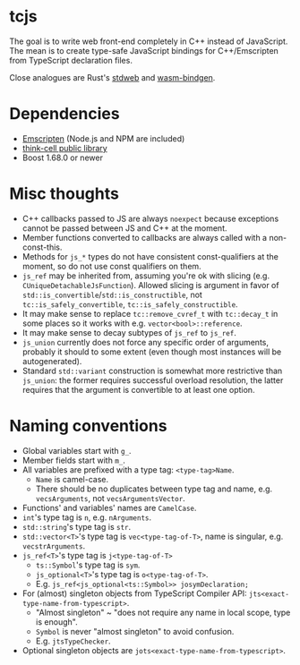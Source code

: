 # tcjs

The goal is to write web front-end completely in C++ instead of JavaScript.
The mean is to create type-safe JavaScript bindings for C++/Emscripten from TypeScript declaration files.

Close analogues are Rust's [stdweb](https://github.com/koute/stdweb) and [wasm-bindgen](https://github.com/rustwasm/wasm-bindgen).

# Dependencies

* [Emscripten](https://emscripten.org/) (Node.js and NPM are included)
* [think-cell public library](https://github.com/think-cell/range)
* Boost 1.68.0 or newer

# Misc thoughts
* C++ callbacks passed to JS are always `noexpect` because exceptions cannot be passed between JS and C++ at the moment.
* Member functions converted to callbacks are always called with a non-const-this.
* Methods for `js_*` types do not have consistent const-qualifiers at the moment, so do not use const qualifiers on them.
* `js_ref` may be inherited from, assuming you're ok with slicing (e.g. `CUniqueDetachableJsFunction`).
  Allowed slicing is argument in favor of `std::is_convertible`/`std::is_constructible`, not
  `tc::is_safely_convertible`, `tc::is_safely_constructible`.
* It may make sense to replace `tc::remove_cvref_t` with `tc::decay_t` in some places so it works with e.g. `vector<bool>::reference`.
* It may make sense to decay subtypes of `js_ref` to `js_ref`.
* `js_union` currently does not force any specific order of arguments, probably it should to some extent
  (even though most instances will be autogenerated).
* Standard `std::variant` construction is somewhat more restrictive than `js_union`:
  the former requires successful overload resolution, the latter requires that the
  argument is convertible to at least one option.

# Naming conventions
* Global variables start with `g_`.
* Member fields start with `m_`.
* All variables are prefixed with a type tag: `<type-tag>Name`.
    * `Name` is camel-case.
    * There should be no duplicates between type tag and name, e.g. `vecsArguments`, not `vecsArgumentsVector`.
* Functions' and variables' names are `CamelCase`.
* `int`'s type tag is `n`, e.g. `nArguments`.
* `std::string`'s type tag is `str`.
* `std::vector<T>`'s type tag is `vec<type-tag-of-T>`, name is singular, e.g. `vecstrArguments`.
* `js_ref<T>`'s type tag is `j<type-tag-of-T>`
    * `ts::Symbol`'s type tag is `sym`.
    * `js_optional<T>`'s type tag is `o<type-tag-of-T>`.
    * E.g. `js_ref<js_optional<ts::Symbol>> josymDeclaration;`
* For (almost) singleton objects from TypeScript Compiler API: `jts<exact-type-name-from-typescript>`.
    * "Almost singleton" ~ "does not require any name in local scope, type is enough".
    * `Symbol` is never "almost singleton" to avoid confusion.
    * E.g. `jtsTypeChecker`.
* Optional singleton objects are `jots<exact-type-name-from-typescript>`.
